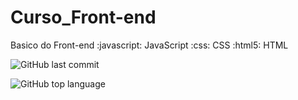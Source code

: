 # Curso_Front-end
Basico do Front-end
:javascript: JavaScript
:css: CSS
:html5: HTML


![GitHub last commit](https://img.shields.io/github/last-commit/Kaike-Vitorino/Curso_Front-end)

![GitHub top language](https://img.shields.io/github/languages/top/Kaike-Vitorino/Curso_Front-end)
